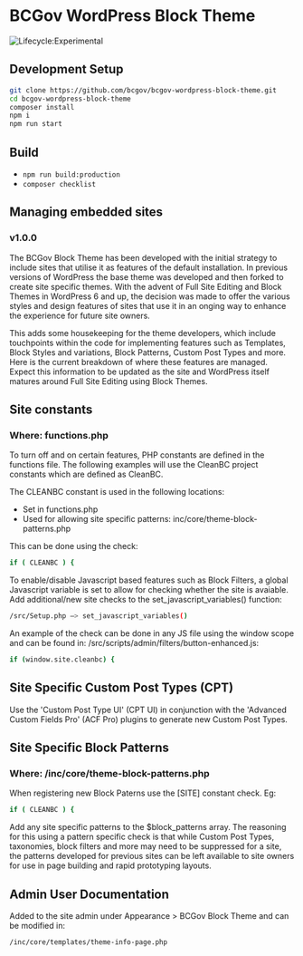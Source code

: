 # BCGov WordPress Block Theme

![Lifecycle:Experimental](https://img.shields.io/badge/Lifecycle-Experimental-339999)

## Development Setup

```bash
git clone https://github.com/bcgov/bcgov-wordpress-block-theme.git
cd bcgov-wordpress-block-theme
composer install
npm i
npm run start
```

## Build

* ``` npm run build:production ```
* ``` composer checklist ```

## Managing embedded sites
### v1.0.0

The BCGov Block Theme has been developed with the initial strategy to include sites that utilise it as features of the default installation. In previous versions of WordPress the base theme was developed and then forked to create site specific themes. With the advent of Full Site Editing and Block Themes in WordPress 6 and up, the decision was made to offer the various styles and design features of sites that use it in an onging way to enhance the experience for future site owners.

This adds some housekeeping for the theme developers, which include touchpoints within the code for implementing features such as Templates, Block Styles and variations, Block Patterns, Custom Post Types and more. Here is the current breakdown of where these features are managed. Expect this information to be updated as the site and WordPress itself matures around Full Site Editing using Block Themes.

## Site constants

### Where: functions.php

To turn off and on certain features, PHP constants are defined in the functions file. The following examples will use the CleanBC project constants which are defined as CleanBC.

The CLEANBC constant is used in the following locations:
- Set in functions.php
- Used for allowing site specific patterns: inc/core/theme-block-patterns.php

This can be done using the check:

```bash
if ( CLEANBC ) {
```


To enable/disable Javascript based features such as Block Filters, a global Javascript variable is set to allow for checking whether the site is avaiable. Add additional/new site checks to the set_javascript_variables() function:

```bash
/src/Setup.php –> set_javascript_variables()
```

An example of the check can be done in any JS file using the window scope and can be found in: /src/scripts/admin/filters/button-enhanced.js:

```bash
if (window.site.cleanbc) {
```

## Site Specific Custom Post Types (CPT)

Use the 'Custom Post Type UI' (CPT UI) in conjunction with the 'Advanced Custom Fields Pro' (ACF Pro) plugins to generate new Custom Post Types.

## Site Specific Block Patterns

### Where: /inc/core/theme-block-patterns.php

When registering new Block Paterns use the [SITE] constant check. Eg:

```bash
if ( CLEANBC ) {
```

Add any site specific patterns to the $block_patterns array. The reasoning for this using a pattern specific check is that while Custom Post Types, taxonomies, block filters and more may need to be suppressed for a site, the patterns developed for previous sites can be left available to site owners for use in page building and rapid prototyping layouts.


## Admin User Documentation

Added to the site admin under Appearance > BCGov Block Theme and can be modified in:

```bash
/inc/core/templates/theme-info-page.php
```